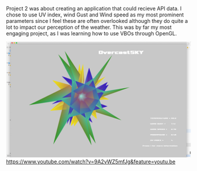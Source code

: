 Project 2 was about creating an application that could recieve API data. I chose to use UV index, wind Gust and Wind speed as my most prominent parameters since I feel these are often overlooked although they do quite a lot to impact our perception of the weather. This was by far my most engaging project, as I was learning how to use VBOs through OpenGL.

![image](screenS.png)
https://www.youtube.com/watch?v=9A2vWZ5mfJg&feature=youtu.be
